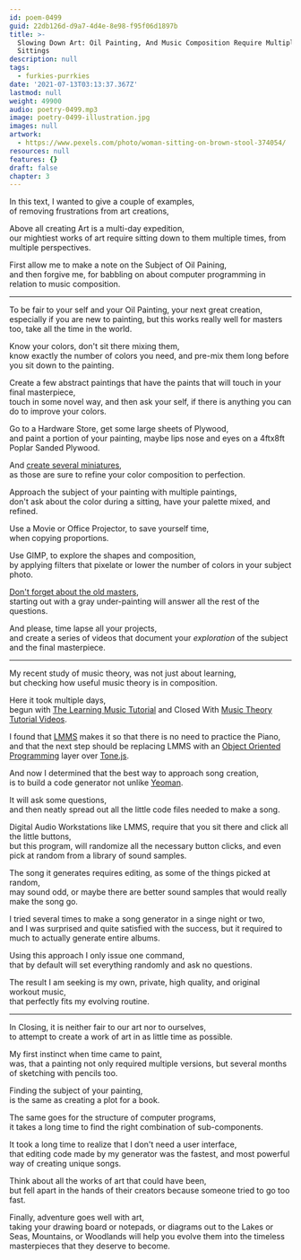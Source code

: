 ```yaml
---
id: poem-0499
guid: 22db126d-d9a7-4d4e-8e98-f95f06d1897b
title: >-
  Slowing Down Art: Oil Painting, And Music Composition Require Multiple
  Sittings
description: null
tags:
  - furkies-purrkies
date: '2021-07-13T03:13:37.367Z'
lastmod: null
weight: 49900
audio: poetry-0499.mp3
image: poetry-0499-illustration.jpg
images: null
artwork:
  - https://www.pexels.com/photo/woman-sitting-on-brown-stool-374054/
resources: null
features: {}
draft: false
chapter: 3
---
```


In this text, I wanted to give a couple of examples,\
of removing frustrations from art creations,

Above all creating Art is a multi-day expedition,\
our mightiest works of art require sitting down to them multiple times, from multiple perspectives.

First allow me to make a note on the Subject of Oil Paining,\
and then forgive me, for babbling on about computer programming in relation to music composition.

---

To be fair to your self and your Oil Painting, your next great creation,\
especially if you are new to painting, but this works really well for masters too, take all the time in the world.

Know your colors, don't sit there mixing them,\
know exactly the number of colors you need, and pre-mix them long before you sit down to the painting.

Create a few abstract paintings that have the paints that will touch in your final masterpiece,\
touch in some novel way, and then ask your self, if there is anything you can do to improve your colors.

Go to a Hardware Store, get some large sheets of Plywood,\
and paint a portion of your painting, maybe lips nose and eyes on a 4ftx8ft Poplar Sanded Plywood.

And [create several miniatures](https://www.youtube.com/watch?v=k_rwgbvVicE),\
as those are sure to refine your color composition to perfection.

Approach the subject of your painting with multiple paintings,\
don't ask about the color during a sitting, have your palette mixed, and refined.

Use a Movie or Office Projector, to save yourself time,\
when copying proportions.

Use GIMP, to explore the shapes and composition,\
by applying filters that pixelate or lower the number of colors in your subject photo.

[Don't forget about the old masters](https://www.youtube.com/watch?v=b4Hc5A0kkkk),\
starting out with a gray under-painting will answer all the rest of the questions.

And please, time lapse all your projects,\
and create a series of videos that document your *exploration* of the subject and the final masterpiece.

---

My recent study of music theory, was not just about learning,\
but checking how useful music theory is in composition.

Here it took multiple days,\
begun with [The Learning Music Tutorial](https://learningmusic.ableton.com/) and Closed With [Music Theory Tutorial Videos](https://www.youtube.com/results?search_query=Music+Theory+Tutorial).

I found that [LMMS](https://www.youtube.com/results?search_query=LMMS+Tutorial) makes it so that there is no need to practice the Piano,\
and that the next step should be replacing LMMS with an [Object Oriented Programming](https://www.youtube.com/results?search_query=JavaScript+OOP+Tutorial) layer over [Tone.js](https://tonejs.github.io/).

And now I determined that the best way to approach song creation,\
is to build a code generator not unlike [Yeoman](https://www.youtube.com/results?search_query=Yaoman+Tutorial).

It will ask some questions,\
and then neatly spread out all the little code files needed to make a song.

Digital Audio Workstations like LMMS, require that you sit there and click all the little buttons,\
but this program, will randomize all the necessary button clicks, and even pick at random from a library of sound samples.

The song it generates requires editing, as some of the things picked at random,\
may sound odd, or maybe there are better sound samples that would really make the song go.

I tried several times to make a song generator in a singe night or two,\
and I was surprised and quite satisfied with the success, but it required to much to actually generate entire albums.

Using this approach I only issue one command,\
that by default will set everything randomly and ask no questions.

The result I am seeking is my own, private, high quality, and original workout music,\
that perfectly fits my evolving routine.

---

In Closing, it is neither fair to our art nor to ourselves,\
to attempt to create a work of art in as little time as possible.

My first instinct when time came to paint,\
was, that a painting not only required multiple versions, but several months of sketching with pencils too.

Finding the subject of your painting,\
is the same as creating a plot for a book.

The same goes for the structure of computer programs,\
it takes a long time to find the right combination of sub-components.

It took a long time to realize that I don't need a user interface,\
that editing code made by my generator was the fastest, and most powerful way of creating unique songs.

Think about all the works of art that could have been,\
but fell apart in the hands of their creators because someone tried to go too fast.

Finally, adventure goes well with art,\
taking your drawing board or notepads, or diagrams out to the Lakes or Seas, Mountains, or Woodlands will help you evolve them into the timeless masterpieces that they deserve to become.
